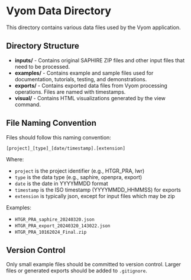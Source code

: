 # Vyom Data Directory

This directory contains various data files used by the Vyom application.

## Directory Structure

- **inputs/** - Contains original SAPHIRE ZIP files and other input files that need to be processed.
- **examples/** - Contains example and sample files used for documentation, tutorials, testing, and demonstrations.
- **exports/** - Contains exported data files from Vyom processing operations. Files are named with timestamps.
- **visual/** - Contains HTML visualizations generated by the view command.

## File Naming Convention

Files should follow this naming convention:

`[project]_[type]_[date/timestamp].[extension]`

Where:
- `project` is the project identifier (e.g., HTGR_PRA, lwr)
- `type` is the data type (e.g., saphire, openpra, export)
- `date` is the date in YYYYMMDD format
- `timestamp` is the ISO timestamp (YYYYMMDD_HHMMSS) for exports
- `extension` is typically json, except for input files which may be zip

Examples: 
- `HTGR_PRA_saphire_20240320.json`
- `HTGR_PRA_export_20240320_143022.json`
- `HTGR_PRA_10162024_Final.zip`

## Version Control

Only small example files should be committed to version control. Larger files or generated exports should be added to `.gitignore`. 